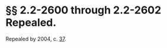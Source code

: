 # §§ 2.2-2600 through 2.2-2602 Repealed.

<p>Repealed by 2004, c. <a href='http://lis.virginia.gov/cgi-bin/legp604.exe?041+ful+CHAP0037'>37</a>.</p>